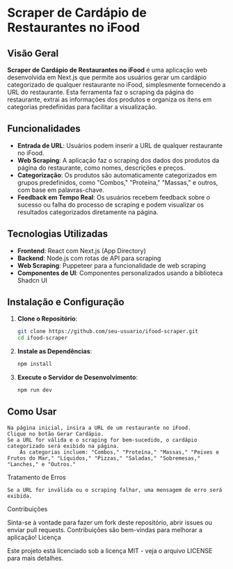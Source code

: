 # Scraper de Cardápio de Restaurantes no iFood

## Visão Geral

**Scraper de Cardápio de Restaurantes no iFood** é uma aplicação web desenvolvida em Next.js que permite aos usuários gerar um cardápio categorizado de qualquer restaurante no iFood, simplesmente fornecendo a URL do restaurante. Esta ferramenta faz o scraping da página do restaurante, extrai as informações dos produtos e organiza os itens em categorias predefinidas para facilitar a visualização.

## Funcionalidades

- **Entrada de URL**: Usuários podem inserir a URL de qualquer restaurante no iFood.
- **Web Scraping**: A aplicação faz o scraping dos dados dos produtos da página do restaurante, como nomes, descrições e preços.
- **Categorização**: Os produtos são automaticamente categorizados em grupos predefinidos, como "Combos," "Proteína," "Massas," e outros, com base em palavras-chave.
- **Feedback em Tempo Real**: Os usuários recebem feedback sobre o sucesso ou falha do processo de scraping e podem visualizar os resultados categorizados diretamente na página.

## Tecnologias Utilizadas

- **Frontend**: React com Next.js (App Directory)
- **Backend**: Node.js com rotas de API para scraping
- **Web Scraping**: Puppeteer para a funcionalidade de web scraping
- **Componentes de UI**: Componentes personalizados usando a biblioteca Shadcn UI

## Instalação e Configuração

1. **Clone o Repositório**:
   ```bash
   git clone https://github.com/seu-usuario/ifood-scraper.git
   cd ifood-scraper

2. **Instale as Dependências**:
    ```bash
    npm install

3. **Execute o Servidor de Desenvolvimento**:
    ```bash
    npm run dev

## Como Usar

    Na página inicial, insira a URL de um restaurante no iFood.
    Clique no botão Gerar Cardápio.
    Se a URL for válida e o scraping for bem-sucedido, o cardápio categorizado será exibido na página.
        As categorias incluem: "Combos," "Proteína," "Massas," "Peixes e Frutos do Mar," "Líquidos," "Pizzas," "Saladas," "Sobremesas," "Lanches," e "Outros."

Tratamento de Erros

    Se a URL for inválida ou o scraping falhar, uma mensagem de erro será exibida.

Contribuições

Sinta-se à vontade para fazer um fork deste repositório, abrir issues ou enviar pull requests. Contribuições são bem-vindas para melhorar a aplicação!
Licença

Este projeto está licenciado sob a licença MIT - veja o arquivo LICENSE para mais detalhes.
